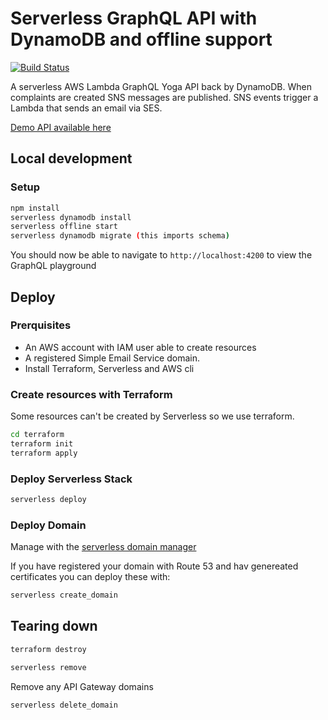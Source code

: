 # Serverless GraphQL API with DynamoDB and offline support

[![Build Status](https://travis-ci.com/nabil-boag/serverless-complaints.svg?branch=master)](https://travis-ci.com/nabil-boag/serverless-complaints)

A serverless AWS Lambda GraphQL Yoga API back by DynamoDB. When complaints
are created SNS messages are published. SNS events trigger a Lambda that 
sends an email via SES.

[Demo API available here](https://nowaitr.com/api)

## Local development

### Setup

```bash
npm install
serverless dynamodb install
serverless offline start
serverless dynamodb migrate (this imports schema)
```

You should now be able to navigate to `http://localhost:4200` to view 
the GraphQL playground

## Deploy 

### Prerquisites

* An AWS account with IAM user able to create resources
* A registered Simple Email Service domain. 
* Install Terraform, Serverless and AWS cli

### Create resources with Terraform

Some resources can't be created by Serverless so we use terraform. 

```bash
cd terraform
terraform init
terraform apply
```

### Deploy Serverless Stack


```bash
serverless deploy
```

### Deploy Domain

Manage with the [serverless domain manager](https://github.com/amplify-education/serverless-domain-manager)

If you have registered your domain with Route 53 and hav genereated certificates
you can deploy these with:

```bash
serverless create_domain
```

## Tearing down

```bash
terraform destroy
```

```bash
serverless remove
```

Remove any API Gateway domains

```bash
serverless delete_domain
```


